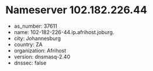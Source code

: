 # Nameserver 102.182.226.44

* as_number: 37611
* name: 102-182-226-44.ip.afrihost.joburg.
* city: Johannesburg
* country: ZA
* organization: Afrihost
* version: dnsmasq-2.40
* dnssec: false
